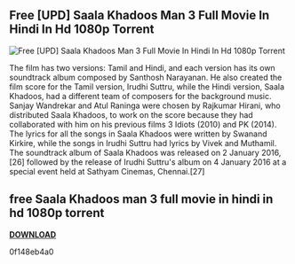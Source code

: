 ## Free [UPD] Saala Khadoos Man 3 Full Movie In Hindi In Hd 1080p Torrent

 
![Free \[UPD\] Saala Khadoos Man 3 Full Movie In Hindi In Hd 1080p Torrent](https://i1.sndcdn.com/artworks-kal1W9sxPqDohNG0-lNMvyA-t240x240.jpg)

 
The film has two versions: Tamil and Hindi, and each version has its own soundtrack album composed by Santhosh Narayanan. He also created the film score for the Tamil version, Irudhi Suttru, while the Hindi version, Saala Khadoos, had a different team of composers for the background music. Sanjay Wandrekar and Atul Raninga were chosen by Rajkumar Hirani, who distributed Saala Khadoos, to work on the score because they had collaborated with him on his previous films 3 Idiots (2010) and PK (2014). The lyrics for all the songs in Saala Khadoos were written by Swanand Kirkire, while the songs in Irudhi Suttru had lyrics by Vivek and Muthamil. The soundtrack album of Saala Khadoos was released on 2 January 2016,[26] followed by the release of Irudhi Suttru's album on 4 January 2016 at a special event held at Sathyam Cinemas, Chennai.[27]
 
## free Saala Khadoos man 3 full movie in hindi in hd 1080p torrent


[**DOWNLOAD**](https://www.google.com/url?q=https%3A%2F%2Furllio.com%2F2tM8Zn&sa=D&sntz=1&usg=AOvVaw1JzcYCYGE516Jl8q0ghx-7)

 0f148eb4a0
